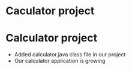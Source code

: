 # Caculator project
# Calculator project

* Added calculator.java class file in our project
* Our calculator application is growing
